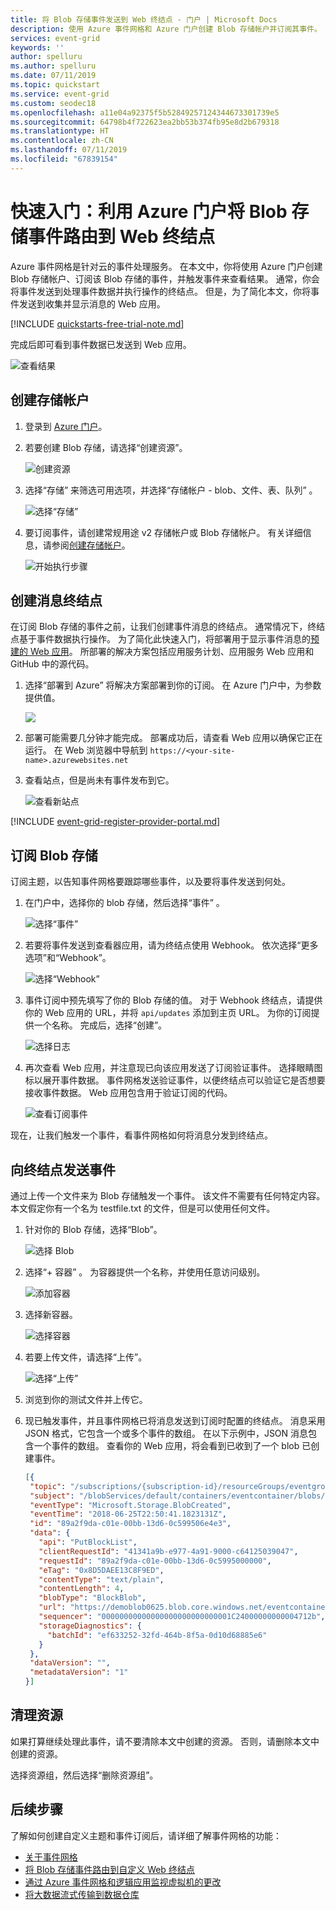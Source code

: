 ```yaml
---
title: 将 Blob 存储事件发送到 Web 终结点 - 门户 | Microsoft Docs
description: 使用 Azure 事件网格和 Azure 门户创建 Blob 存储帐户并订阅其事件。 将事件发送到 Webhook。
services: event-grid
keywords: ''
author: spelluru
ms.author: spelluru
ms.date: 07/11/2019
ms.topic: quickstart
ms.service: event-grid
ms.custom: seodec18
ms.openlocfilehash: a11e04a92375f5b52849257124344673301739e5
ms.sourcegitcommit: 64798b4f722623ea2bb53b374fb95e8d2b679318
ms.translationtype: HT
ms.contentlocale: zh-CN
ms.lasthandoff: 07/11/2019
ms.locfileid: "67839154"
---
```

# <a name="quickstart-route-blob-storage-events-to-web-endpoint-with-the-azure-portal"></a>快速入门：利用 Azure 门户将 Blob 存储事件路由到 Web 终结点

Azure 事件网格是针对云的事件处理服务。 在本文中，你将使用 Azure 门户创建 Blob 存储帐户、订阅该 Blob 存储的事件，并触发事件来查看结果。 通常，你会将事件发送到处理事件数据并执行操作的终结点。 但是，为了简化本文，你将事件发送到收集并显示消息的 Web 应用。

[!INCLUDE [quickstarts-free-trial-note.md](../../includes/quickstarts-free-trial-note.md)]

完成后即可看到事件数据已发送到 Web 应用。

![查看结果](./media/blob-event-quickstart-portal/view-results.png)

## <a name="create-a-storage-account"></a>创建存储帐户

1. 登录到 [Azure 门户](https://portal.azure.com/)。

1. 若要创建 Blob 存储，请选择“创建资源”。  

   ![创建资源](./media/blob-event-quickstart-portal/create-resource.png)

1. 选择“存储”  来筛选可用选项，并选择“存储帐户 - blob、文件、表、队列”  。

   ![选择“存储”](./media/blob-event-quickstart-portal/create-storage.png)

1. 要订阅事件，请创建常规用途 v2 存储帐户或 Blob 存储帐户。 有关详细信息，请参阅[创建存储帐户](../storage/common/storage-quickstart-create-account.md)。

   ![开始执行步骤](./media/blob-event-quickstart-portal/provide-blob-values.png)

## <a name="create-a-message-endpoint"></a>创建消息终结点

在订阅 Blob 存储的事件之前，让我们创建事件消息的终结点。 通常情况下，终结点基于事件数据执行操作。 为了简化此快速入门，将部署用于显示事件消息的[预建的 Web 应用](https://github.com/Azure-Samples/azure-event-grid-viewer)。 所部署的解决方案包括应用服务计划、应用服务 Web 应用和 GitHub 中的源代码。

1. 选择“部署到 Azure”  将解决方案部署到你的订阅。 在 Azure 门户中，为参数提供值。

   <a href="https://portal.azure.com/#create/Microsoft.Template/uri/https%3A%2F%2Fraw.githubusercontent.com%2FAzure-Samples%2Fazure-event-grid-viewer%2Fmaster%2Fazuredeploy.json" target="_blank"><img src="https://azuredeploy.net/deploybutton.png"/></a>

1. 部署可能需要几分钟才能完成。 部署成功后，请查看 Web 应用以确保它正在运行。 在 Web 浏览器中导航到 `https://<your-site-name>.azurewebsites.net`

1. 查看站点，但是尚未有事件发布到它。

   ![查看新站点](./media/blob-event-quickstart-portal/view-site.png)

[!INCLUDE [event-grid-register-provider-portal.md](../../includes/event-grid-register-provider-portal.md)]

## <a name="subscribe-to-the-blob-storage"></a>订阅 Blob 存储

订阅主题，以告知事件网格要跟踪哪些事件，以及要将事件发送到何处。

1. 在门户中，选择你的 blob 存储，然后选择“事件”  。

   ![选择“事件”](./media/blob-event-quickstart-portal/select-events.png)

1. 若要将事件发送到查看器应用，请为终结点使用 Webhook。 依次选择“更多选项”和“Webhook”。  

   ![选择“Webhook”](./media/blob-event-quickstart-portal/select-web-hook.png)

1. 事件订阅中预先填写了你的 Blob 存储的值。 对于 Webhook 终结点，请提供你的 Web 应用的 URL，并将 `api/updates` 添加到主页 URL。 为你的订阅提供一个名称。 完成后，选择“创建”。 

   ![选择日志](./media/blob-event-quickstart-portal/create-subscription.png)

1. 再次查看 Web 应用，并注意现已向该应用发送了订阅验证事件。 选择眼睛图标以展开事件数据。 事件网格发送验证事件，以便终结点可以验证它是否想要接收事件数据。 Web 应用包含用于验证订阅的代码。

   ![查看订阅事件](./media/blob-event-quickstart-portal/view-subscription-event.png)

现在，让我们触发一个事件，看事件网格如何将消息分发到终结点。

## <a name="send-an-event-to-your-endpoint"></a>向终结点发送事件

通过上传一个文件来为 Blob 存储触发一个事件。 该文件不需要有任何特定内容。 本文假定你有一个名为 testfile.txt 的文件，但是可以使用任何文件。

1. 针对你的 Blob 存储，选择“Blob”。 

   ![选择 Blob](./media/blob-event-quickstart-portal/select-blobs.png)

1. 选择“+ 容器”  。 为容器提供一个名称，并使用任意访问级别。

   ![添加容器](./media/blob-event-quickstart-portal/add-container.png)

1. 选择新容器。

   ![选择容器](./media/blob-event-quickstart-portal/select-container.png)

1. 若要上传文件，请选择“上传”。 

   ![选择“上传”](./media/blob-event-quickstart-portal/upload-file.png)

1. 浏览到你的测试文件并上传它。

1. 现已触发事件，并且事件网格已将消息发送到订阅时配置的终结点。 消息采用 JSON 格式，它包含一个或多个事件的数组。 在以下示例中，JSON 消息包含一个事件的数组。 查看你的 Web 应用，将会看到已收到了一个 blob 已创建事件。 

   ```json
   [{
    "topic": "/subscriptions/{subscription-id}/resourceGroups/eventgroup/providers/Microsoft.Storage/storageAccounts/demoblob0625",
    "subject": "/blobServices/default/containers/eventcontainer/blobs/testfile.txt",
    "eventType": "Microsoft.Storage.BlobCreated",
    "eventTime": "2018-06-25T22:50:41.1823131Z",
    "id": "89a2f9da-c01e-00bb-13d6-0c599506e4e3",
    "data": {
      "api": "PutBlockList",
      "clientRequestId": "41341a9b-e977-4a91-9000-c64125039047",
      "requestId": "89a2f9da-c01e-00bb-13d6-0c5995000000",
      "eTag": "0x8D5DAEE13C8F9ED",
      "contentType": "text/plain",
      "contentLength": 4,
      "blobType": "BlockBlob",
      "url": "https://demoblob0625.blob.core.windows.net/eventcontainer/testfile.txt",
      "sequencer": "00000000000000000000000000001C24000000000004712b",
      "storageDiagnostics": {
        "batchId": "ef633252-32fd-464b-8f5a-0d10d68885e6"
      }
    },
    "dataVersion": "",
    "metadataVersion": "1"
   }]
   ```

## <a name="clean-up-resources"></a>清理资源

如果打算继续处理此事件，请不要清除本文中创建的资源。 否则，请删除本文中创建的资源。

 选择资源组，然后选择“删除资源组”。

## <a name="next-steps"></a>后续步骤

了解如何创建自定义主题和事件订阅后，请详细了解事件网格的功能：

- [关于事件网格](overview.md)
- [将 Blob 存储事件路由到自定义 Web 终结点](../storage/blobs/storage-blob-event-quickstart.md?toc=%2fazure%2fevent-grid%2ftoc.json)
- [通过 Azure 事件网格和逻辑应用监视虚拟机的更改](monitor-virtual-machine-changes-event-grid-logic-app.md)
- [将大数据流式传输到数据仓库](event-grid-event-hubs-integration.md)
